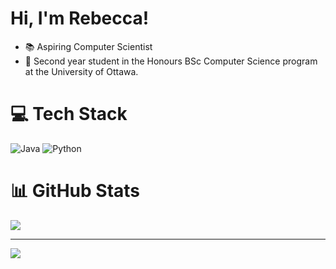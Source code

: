 # Hi, I'm Rebecca!
- 📚 Aspiring Computer Scientist <br>
- 🌱 Second year student in the Honours BSc Computer Science program at the University of Ottawa.<br>


# 💻 Tech Stack
![Java](https://img.shields.io/badge/java-%23ED8B00.svg?style=for-the-badge&logo=openjdk&logoColor=white) ![Python](https://img.shields.io/badge/python-3670A0?style=for-the-badge&logo=python&logoColor=ffdd54)
# 📊 GitHub Stats
![](https://github-readme-stats.vercel.app/api?username=rlbeagley&theme=dracula&hide_border=false&include_all_commits=false&count_private=false)<br/>


---
[![](https://visitcount.itsvg.in/api?id=rlbeagley&icon=0&color=10)](https://visitcount.itsvg.in)

<!-- Proudly created with GPRM ( https://gprm.itsvg.in ) -->
